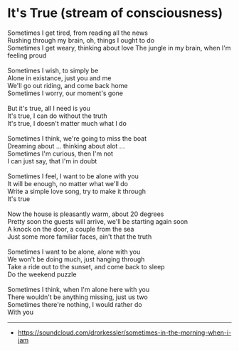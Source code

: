 # It's True (stream of consciousness)

Sometimes I get tired, from reading all the news\
Rushing through my brain, oh, things I ought to do\
Sometimes I get weary, thinking about love
The jungle in my brain, when I'm feeling proud\
\
Sometimes I wish, to simply be\
Alone in existance, just you and me\
We'll go out riding, and come back home\
Sometimes I worry, our moment's gone\
\
But it's true, all I need is you\
It's true, I can do without the truth\
It's true, I doesn't matter much what I do\
\
Sometimes I think, we're going to miss the boat\
Dreaming about ... thinking about alot ...\
Sometimes I'm curious, then I'm not\
I can just say, that I'm in doubt\
\
Sometimes I feel, I want to be alone with you\
It will be enough, no matter what we'll do\
Write a simple love song, try to make it through\
It's true\
\
Now the house is pleasantly warm, about 20 degrees\
Pretty soon the guests will arrive, we'll be starting again soon\
A knock on the door, a couple from the sea\
Just some more familiar faces, ain't that the truth\
\
Sometimes I want to be alone, alone with you\
We won't be doing much, just hanging through\
Take a ride out to the sunset, and come back to sleep\
Do the weekend puzzle\
\
Sometimes I think, when I'm alone here with you\
There wouldn't be anything missing, just us two\
Sometimes there're nothing, I would rather do\
With you

---

- https://soundcloud.com/drorkessler/sometimes-in-the-morning-when-i-jam

